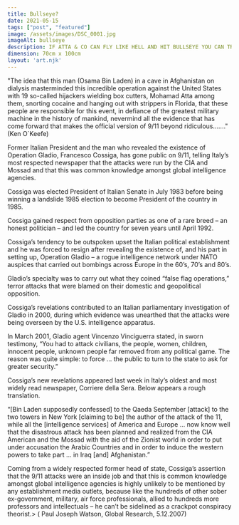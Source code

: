 ```yaml
---
title: Bullseye?
date: 2021-05-15
tags: ["post", "featured"]
image: /assets/images/DSC_0001.jpg
imageAlt: bullseye
description: IF ATTA & CO CAN FLY LIKE HELL AND HIT BULLSEYE YOU CAN TRUST ME TO WIN FORMULA 1 RACE
dimension: 70cm x 100cm
layout: 'art.njk'
---
```


"The idea that this man (Osama Bin Laden) in a cave in Afghanistan on dialysis masterminded this incredible operation against the United States with 19 so-called hijackers wielding box cutters, Mohamad Atta among them, snorting cocaine and hanging out with strippers in Florida, that these people are responsible for this event, in defiance of the greatest military machine in the history of mankind, nevermind all the evidence that has come forward that makes the official version of 9/11 beyond ridiculous......."  (Ken O´Keefe)



Former Italian President and the man who revealed the existence of Operation Gladio, Francesco Cossiga, has gone public on 9/11, telling Italy’s most respected newspaper that the attacks were run by the CIA and Mossad and that this was common knowledge amongst global intelligence agencies.


Cossiga was elected President of Italian Senate in July 1983 before being winning a landslide 1985 election to become President of the country in 1985.


Cossiga gained respect from opposition parties as one of a rare breed – an honest politician – and led the country for seven years until April 1992.

Cossiga’s tendency to be outspoken upset the Italian political establishment and he was forced to resign after revealing the existence of, and his part in setting up, Operation Gladio – a rogue intelligence network under NATO auspices that carried out bombings across Europe in the 60’s, 70’s and 80’s.


Gladio’s specialty was to carry out what they coined “false flag operations,” terror attacks that were blamed on their domestic and geopolitical opposition.


Cossiga’s revelations contributed to an Italian parliamentary investigation of Gladio in 2000, during which evidence was unearthed that the attacks were being overseen by the U.S. intelligence apparatus.


In March 2001, Gladio agent Vincenzo Vinciguerra stated, in sworn testimony, “You had to attack civilians, the people, women, children, innocent people, unknown people far removed from any political game. The reason was quite simple: to force … the public to turn to the state to ask for greater security.”

Cossiga’s new revelations appeared last week in Italy’s oldest and most widely read newspaper, Corriere della Sera. Below appears a rough translation.


“[Bin Laden supposedly confessed] to the Qaeda September [attack] to the two towers in New York [claiming to be] the author of the attack of the 11, while all the [intelligence services] of America and Europe … now know well that the disastrous attack has been planned and realized from the CIA American and the Mossad with the aid of the Zionist world in order to put under accusation the Arabic Countries and in order to induce the western powers to take part … in Iraq [and] Afghanistan.”


Coming from a widely respected former head of state, Cossiga’s assertion that the 9/11 attacks were an inside job and that this is common knowledge amongst global intelligence agencies is highly unlikely to be mentioned by any establishment media outlets, because like the hundreds of other sober ex-government, military, air force professionals, allied to hundreds more professors and intellectuals – he can’t be sidelined as a crackpot conspiracy theorist.>  ( Paul Joseph Watson, Global Research, 5.12.2007)